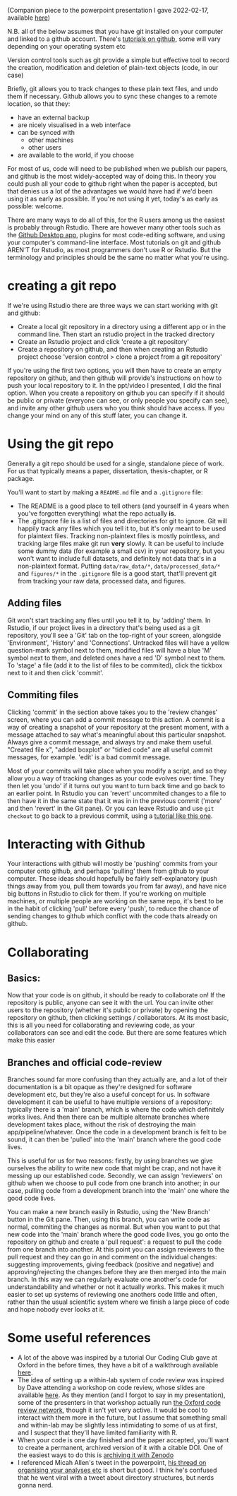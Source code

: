 (Companion piece to the powerpoint presentation I gave 2022-02-17, available [here](https://www.dropbox.com/sh/sbr83egmoxbelmi/AAB5dfkFYxer2-FtPW14EKXVa?dl=0))

N.B. all of the below assumes that you have git installed on your computer and linked to a github account. There's [tutorials on github](https://docs.github.com/en/get-started/quickstart/hello-world), some will vary depending on your operating system etc 


Version control tools such as git provide a simple but effective tool to record the creation, modification and deletion of plain-text objects (code, in our case)

Briefly, git allows you to track changes to these plain text files, and undo them if necessary. Github allows you to sync these changes to a remote location, so that they:
- have an external backup
- are nicely visualised in a web interface
- can be synced with
	- other machines
	- other users
- are available to the world, if you choose

For most of us, code will need to be published when we publish our papers, and github is the most widely-accepted way of doing this. In theory you could push all your code to github right when the paper is accepted, but that denies us a lot of the advantages we would have had if we'd been using it as early as possible. If you're not using it yet, today's as early as possible: welcome.

There are many ways to do all of this, for the R users among us the easiest is probably through Rstudio. There are however many other tools such as the [Github Desktop app](https://desktop.github.com), plugins for most code-editing software, and using your computer's command-line interface. Most tutorials on git and github AREN'T for Rstudio, as most programmers don't use R or Rstudio. But the terminology and principles should be the same no matter what you're using.

# creating a git repo

If we're using Rstudio there are three ways we can start working with git and github:
- Create a local git repository in a directory using a different app or in the command line. Then start an rstudio project in the tracked directory
- Create an Rstudio project and click 'create a git repository'
- Create a repository on github, and then when creating an Rstudio project choose 'version control > clone a project from a git repository'

If you're using the first two options, you will then have to create an empty repository on github, and then github will provide's instructions on how to push your local repository to it. In the ppt/video I presented, I did the final option. When you create a repository on github you can specify if it should be public or private (everyone can see, or only people you specify can see), and invite any other github users who you think should have access. If you change your mind on any of this stuff later, you can change it.

# Using the git repo

Generally a git repo should be used for a single, standalone piece of work. For us that typically means a paper, dissertation, thesis-chapter, or R package.

You'll want to start by making a `README.md` file and a `.gitignore` file: 
- The README is a good place to tell others (and yourself in 4 years when you've forgotten everything) what the repo actually **is**. 
- The .gitignore file is a list of files and directories for git to ignore. Git will happily track any files which you tell it to, but it's only meant to be used for plaintext files. Tracking non-plaintext files is mostly pointless, and tracking large files make git run **very** slowly. It can be useful to include some dummy data (for example a small csv) in your repository, but you won't want to include full datasets, and definitely not data that's in a non-plaintext format. Putting `data/raw_data/*`, `data/processed_data/*` and `figures/*` in the `.gitignore` file is a good start, that'll prevent git from tracking your raw data, processed data, and figures.

## Adding files
Git won't start tracking any files until you tell it to, by 'adding' them. In Rstudio, if our project lives in a directory that's being used as a git repository, you'll see a 'Git' tab on the top-right of your screen, alongside 'Environment', 'History' and 'Connections'. Untracked files will have a yellow question-mark symbol next to them, modified files will have a blue 'M' symbol next to them, and deleted ones have a red 'D' symbol next to them. To 'stage' a file (add it to the list of files to be commited), click the tickbox next to it and then click 'commit'. 

## Commiting files
Clicking 'commit' in the section above takes you to the 'review changes' screen, where you can add a commit message to this action. A commit is a way of creating a snapshot of your repository at the present moment, with a message attached to say what's meaningful about this particular snapshot. Always give a commit message, and always try and make them useful. "Created file x", "added boxplot" or "tidied code" are all useful commit messages, for example. 'edit' is a bad commit message.

Most of your commits will take place when you modify a script, and so they allow you a way of tracking changes as your code evolves over time. They then let you 'undo' if it turns out you want to turn back time and go back to an earlier point. In Rstudio you can 'revert' uncommited changes to a file to then have it in the same state that it was in in the previous commit ('more' and then 'revert' in the Git pane). Or you can leave Rstudio and use `git checkout` to go back to a previous commit, using a [tutorial like this one](https://medium.com/swlh/using-git-how-to-go-back-to-a-previous-commit-8579ccc8180f).

# Interacting with Github

Your interactions with github will mostly be 'pushing' commits from your computer onto github, and perhaps 'pulling' them from github to your computer. These ideas should hopefully be fairly self-explanatory (push things away from you, pull them towards you from far away), and have nice big buttons in Rstudio to click for them. If you're working on multiple machines, or multiple people are working on the same repo, it's best to be in the habit of clicking 'pull' before every 'push', to reduce the chance of sending changes to github which conflict with the code thats already on github.

# Collaborating

## Basics:
Now that your code is on github, it should be ready to collaborate on! If the repository is public, anyone can see it with the url. You can invite other users to the repository (whether it's public or private) by opening the repository on github, then clicking settings / collaborators. At its most basic, this is all you need for collaborating and reviewing code, as your collaborators can see and edit the code. But there are some features which make this easier

## Branches and official code-review
Branches sound far more confusing than they actually are, and a lot of their documentation is a bit opaque as they're designed for software development etc, but they're also a useful concept for us. In software development it can be useful to have multiple versions of a repository: typically there is a 'main' branch, which is where the code which definitely works lives. And then there can be multiple alternate branches where development takes place, without the risk of destroying the main app/pipeline/whatever. Once the code in a development branch is felt to be sound, it can then be 'pulled' into the 'main' branch where the good code lives.

This is useful for us for two reasons: firstly, by using branches we give ourselves the ability to write new code that might be crap, and not have it messing up our established code. Secondly, we can assign 'reviewers' on github when we choose to pull code from one branch into another; in our case, pulling code from a development branch into the 'main' one where the good code lives.

You can make a new branch easily in Rstudio, using the 'New Branch' button in the Git pane. Then, using this branch, you can write code as normal, commiting the changes as normal. But when you want to put that new code into the 'main' branch where the good code lives, you go onto the repository on github and create a 'pull request': a request to pull the code from one branch into another. At this point you can assign reviewers to the pull request and they can go in and comment on the individual changes: suggesting improvements, giving feedback (positive and negative) and approving/rejecting the changes before they are then merged into the main branch. In this way we can regularly evaluate one another's code for understandability and whether or not it actually works. This makes it much easier to set up systems of reviewing one anothers code little and often, rather than the usual scientific system where we finish a large piece of code and hope nobody ever looks at it.






# Some useful references
- A lot of the above was inspired by a tutorial Our Coding Club gave at Oxford in the before times, they have a bit of a walkthrough available [here](https://ourcodingclub.github.io/tutorials/git/index.html).
- The idea of setting up a within-lab system of code review was inspired by Dave attending a workshop on code review, whose slides are available [here](https://speakerdeck.com/leriomaggio/code-review-workshop-for-researchers-ssi-2022-closing-remarks). As they mention (and I forgot to say in my presentation), some of the presenters in that workshop actually run [the Oxford code review network](https://github.com/OxfordCodeReviewNet/forum), though it isn't yet very active. It would be cool to interact with them more in the future, but I assume that something small and within-lab may be slightly less intimidating to some of us at first, and I suspect that they'll have limited familiarity with R.
- When your code is one day finished and the paper accepted, you'll want to create a permanent, archived version of it with a citable DOI. One of the easiest ways to do this is [archiving it with Zenodo](https://docs.github.com/en/repositories/archiving-a-github-repository/referencing-and-citing-content)
- I referenced Micah Allen's tweet in the powerpoint, [his thread on organising your analyses etc](https://twitter.com/micahgallen/status/1001362580710088704?s=20&t=kAMXkPqePQGI3RoI_qL1dA) is short but good. I think he's confused that he went viral with a tweet about directory structures, but nerds gonna nerd.
